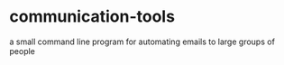 # communication-tools
a small command line program for automating emails to large groups of people 

